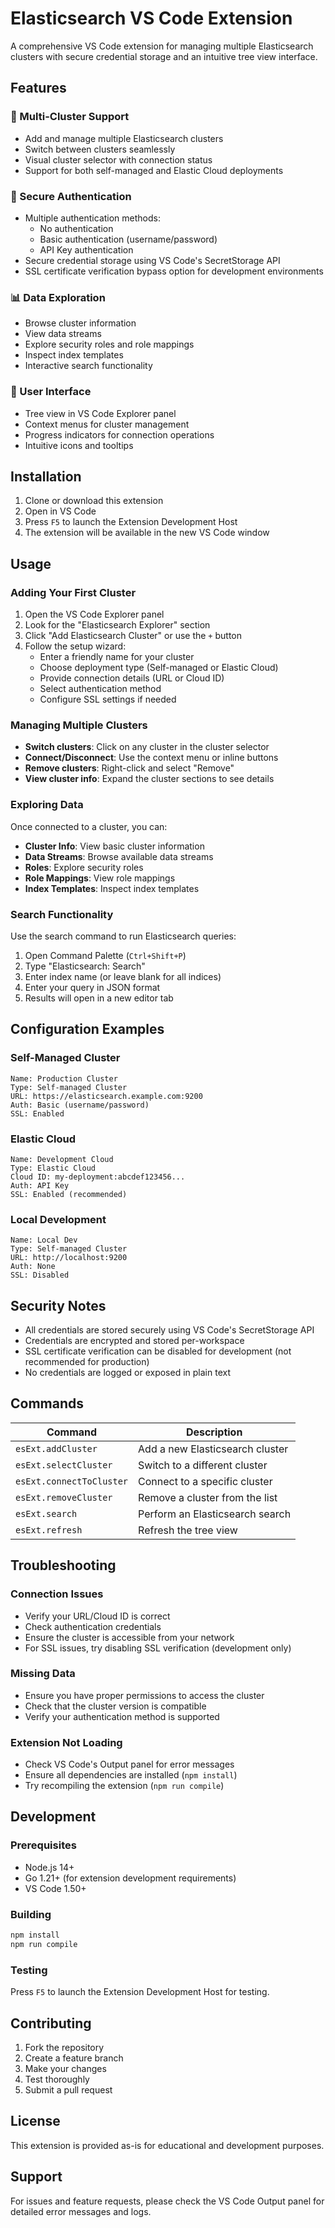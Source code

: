 # Elasticsearch VS Code Extension

A comprehensive VS Code extension for managing multiple Elasticsearch clusters with secure credential storage and an intuitive tree view interface.

## Features

### 🔗 Multi-Cluster Support
- Add and manage multiple Elasticsearch clusters
- Switch between clusters seamlessly
- Visual cluster selector with connection status
- Support for both self-managed and Elastic Cloud deployments

### 🔐 Secure Authentication
- Multiple authentication methods:
  - No authentication
  - Basic authentication (username/password)
  - API Key authentication
- Secure credential storage using VS Code's SecretStorage API
- SSL certificate verification bypass option for development environments

### 📊 Data Exploration
- Browse cluster information
- View data streams
- Explore security roles and role mappings
- Inspect index templates
- Interactive search functionality

### 🎯 User Interface
- Tree view in VS Code Explorer panel
- Context menus for cluster management
- Progress indicators for connection operations
- Intuitive icons and tooltips

## Installation

1. Clone or download this extension
2. Open in VS Code
3. Press `F5` to launch the Extension Development Host
4. The extension will be available in the new VS Code window

## Usage

### Adding Your First Cluster

1. Open the VS Code Explorer panel
2. Look for the "Elasticsearch Explorer" section
3. Click "Add Elasticsearch Cluster" or use the `+` button
4. Follow the setup wizard:
   - Enter a friendly name for your cluster
   - Choose deployment type (Self-managed or Elastic Cloud)
   - Provide connection details (URL or Cloud ID)
   - Select authentication method
   - Configure SSL settings if needed

### Managing Multiple Clusters

- **Switch clusters**: Click on any cluster in the cluster selector
- **Connect/Disconnect**: Use the context menu or inline buttons
- **Remove clusters**: Right-click and select "Remove" 
- **View cluster info**: Expand the cluster sections to see details

### Exploring Data

Once connected to a cluster, you can:
- **Cluster Info**: View basic cluster information
- **Data Streams**: Browse available data streams
- **Roles**: Explore security roles
- **Role Mappings**: View role mappings
- **Index Templates**: Inspect index templates

### Search Functionality

Use the search command to run Elasticsearch queries:
1. Open Command Palette (`Ctrl+Shift+P`)
2. Type "Elasticsearch: Search"
3. Enter index name (or leave blank for all indices)
4. Enter your query in JSON format
5. Results will open in a new editor tab

## Configuration Examples

### Self-Managed Cluster
```
Name: Production Cluster
Type: Self-managed Cluster
URL: https://elasticsearch.example.com:9200
Auth: Basic (username/password)
SSL: Enabled
```

### Elastic Cloud
```
Name: Development Cloud
Type: Elastic Cloud
Cloud ID: my-deployment:abcdef123456...
Auth: API Key
SSL: Enabled (recommended)
```

### Local Development
```
Name: Local Dev
Type: Self-managed Cluster  
URL: http://localhost:9200
Auth: None
SSL: Disabled
```

## Security Notes

- All credentials are stored securely using VS Code's SecretStorage API
- Credentials are encrypted and stored per-workspace
- SSL certificate verification can be disabled for development (not recommended for production)
- No credentials are logged or exposed in plain text

## Commands

| Command | Description |
|---------|-------------|
| `esExt.addCluster` | Add a new Elasticsearch cluster |
| `esExt.selectCluster` | Switch to a different cluster |
| `esExt.connectToCluster` | Connect to a specific cluster |
| `esExt.removeCluster` | Remove a cluster from the list |
| `esExt.search` | Perform an Elasticsearch search |
| `esExt.refresh` | Refresh the tree view |

## Troubleshooting

### Connection Issues
- Verify your URL/Cloud ID is correct
- Check authentication credentials
- Ensure the cluster is accessible from your network
- For SSL issues, try disabling SSL verification (development only)

### Missing Data
- Ensure you have proper permissions to access the cluster
- Check that the cluster version is compatible
- Verify your authentication method is supported

### Extension Not Loading
- Check VS Code's Output panel for error messages
- Ensure all dependencies are installed (`npm install`)
- Try recompiling the extension (`npm run compile`)

## Development

### Prerequisites
- Node.js 14+ 
- Go 1.21+ (for extension development requirements)
- VS Code 1.50+

### Building
```bash
npm install
npm run compile
```

### Testing
Press `F5` to launch the Extension Development Host for testing.

## Contributing

1. Fork the repository
2. Create a feature branch
3. Make your changes
4. Test thoroughly
5. Submit a pull request

## License

This extension is provided as-is for educational and development purposes.

## Support

For issues and feature requests, please check the VS Code Output panel for detailed error messages and logs.
